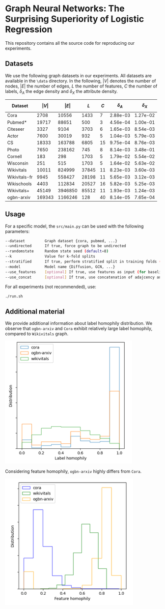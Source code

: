 # Graph Neural Networks: The Surprising Superiority of Logistic Regression

This repository contains all the source code for reproducing our experiments. 

## Datasets

We use the following graph datasets in our experiments. All datasets are available in the `\data` directory.
In the following, $|V|$ denotes the number of nodes, $|E|$ the number of edges, $L$ the number of features, $C$ the number of labels, $\delta_A$ the edge density and $\delta_X$ the attribute density. 

|Dataset| $$\|V\|$$ | $\|E\|$ | $L$ | $C$ | $\delta_A$ | $\delta_X$ |
|-------|-----------|---------|-----|-----|------------|------------|
| Cora             | 2708  | 10556  | 1433  | 7   | 2.88e-03     | 1.27e-02     |
| Pubmed*          | 19717 | 88651  | 500   | 3   | 4.56e-04     | 1.00e-01     |
| Citeseer         | 3327  | 9104   | 3703  | 6   | 1.65e-03     | 8.54e-03     |
| Actor            | 7600  | 30019  | 932   | 5   | 1.04e-03     | 5.79e-03     |
| CS               | 18333 | 163788 | 6805  | 15  | 9.75e-04     | 8.76e-03     |
| Photo            | 7650  | 238162 | 745   | 8   | 8.14e-03     | 3.48e-01     |
| Cornell          | 183   | 298    | 1703  | 5   | 1.79e-02     | 5.54e-02     |
| Wisconsin        | 251   | 515    | 1703  | 5   | 1.64e-02     | 5.63e-02     |
| Wikivitals       | 10011 | 824999 | 37845 | 11  | 8.23e-03     | 3.60e-03     |
| Wikivitals-fr    | 9945  | 558427 | 28198 | 11  | 5.65e-03     | 3.12e-03     |
| Wikischools      | 4403  | 112834 | 20527 | 16  | 5.82e-03     | 5.25e-03     |
| Wikivitals+      | 45149 | 3946850| 85512 | 11  | 1.93e-03     | 1.24e-03     |
| ogbn-arxiv       | 169343 | 1166246| 128 | 40  | 8.14e-05     | 7.65e-04     |


## Usage

For a specific model, the `src/main.py` can be used with the following parameters:
```bash
--dataset         Graph dataset {cora, pubmed, ...}
--undirected      If true, force graph to be undirected 
--randomstate     Random state seed (default=8)
--k               Value for k-fold splits
--stratified      If true, perform stratified split in training folds (default=true)
--model           Model name {Diffusion, GCN, ...}
--use_features    [optional] If true, use features as input (for baseline models)
--use_concat      [optional] If true, use concatenation of adajcency and feature matrices as input (for baseline models)
```

For all experiments (not recommended), use:
```bash
./run.sh
```

## Additional material

We provide additional information about label homophily distribution. We observe that `ogbn-arxiv` and `Cora` exhibit relatively large label homophily, compared to `Wikivitals` graph.

![img/node_homophily_comparison.png](img/node_homophily_comparison.png)

Considering feature homophily, `ogbn-arxiv` highly differs from `Cora`.

![img/node_homophily_comparison.png](img/feature_homophily_comparison.png)
